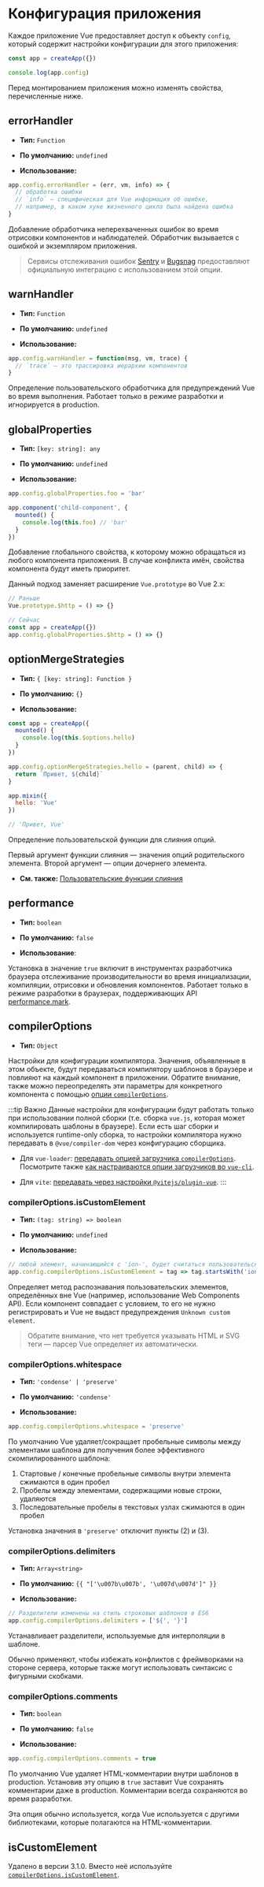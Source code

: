 # Конфигурация приложения

Каждое приложение Vue предоставляет доступ к объекту `config`, который содержит настройки конфигурации для этого приложения:

```js
const app = createApp({})

console.log(app.config)
```

Перед монтированием приложения можно изменять свойства, перечисленные ниже.

## errorHandler

- **Тип:** `Function`

- **По умолчанию:** `undefined`

- **Использование:**

```js
app.config.errorHandler = (err, vm, info) => {
  // обработка ошибки
  // `info` — специфическая для Vue информация об ошибке,
  // например, в каком хуке жизненного цикла была найдена ошибка
}
```

Добавление обработчика неперехваченных ошибок во время отрисовки компонентов и наблюдателей. Обработчик вызывается с ошибкой и экземпляром приложения.

> Сервисы отслеживания ошибок [Sentry](https://sentry.io/for/vue/) и [Bugsnag](https://docs.bugsnag.com/platforms/browsers/vue/) предоставляют официальную интеграцию с использованием этой опции.

## warnHandler

- **Тип:** `Function`

- **По умолчанию:** `undefined`

- **Использование:**

```js
app.config.warnHandler = function(msg, vm, trace) {
  // `trace` — это трассировка иерархии компонентов
}
```

Определение пользовательского обработчика для предупреждений Vue во время выполнения. Работает только в режиме разработки и игнорируется в production.

## globalProperties

- **Тип:** `[key: string]: any`

- **По умолчанию:** `undefined`

- **Использование:**

```js
app.config.globalProperties.foo = 'bar'

app.component('child-component', {
  mounted() {
    console.log(this.foo) // 'bar'
  }
})
```

Добавление глобального свойства, к которому можно обращаться из любого компонента приложения. В случае конфликта имён, свойства компонента будут иметь приоритет.

Данный подход заменяет расширение `Vue.prototype` во Vue 2.x:

```js
// Раньше
Vue.prototype.$http = () => {}

// Сейчас
const app = createApp({})
app.config.globalProperties.$http = () => {}
```

## optionMergeStrategies

- **Тип:** `{ [key: string]: Function }`

- **По умолчанию:** `{}`

- **Использование:**

```js
const app = createApp({
  mounted() {
    console.log(this.$options.hello)
  }
})

app.config.optionMergeStrategies.hello = (parent, child) => {
  return `Привет, ${child}`
}

app.mixin({
  hello: 'Vue'
})

// 'Привет, Vue'
```

Определение пользовательской функции для слияния опций.

Первый аргумент функции слияния — значения опций родительского элемента. Второй аргумент — опции дочернего элемента.

- **См. также:** [Пользовательские функции слияния](../guide/mixins.md#пользовательские-стратегии-слияния-опции)

## performance

- **Тип:** `boolean`

- **По умолчанию:** `false`

- **Использование**:

Установка в значение `true` включит в инструментах разработчика браузера отслеживание производительности во время инициализации, компиляции, отрисовки и обновления компонентов. Работает только в режиме разработки в браузерах, поддерживающих API [performance.mark](https://developer.mozilla.org/en-US/docs/Web/API/Performance/mark).

## compilerOptions <Badge text="3.1.0+" />

- **Тип:** `Object`

Настройки для конфигурации компилятора. Значения, объявленные в этом объекте, будут передаваться компилятору шаблонов в браузере и повлияют на каждый компонент в приложении. Обратите внимание, также можно переопределять эти параметры для конкретного компонента с помощью [опции `compilerOptions`](options-misc.md#compileroptions).

:::tip Важно
Данные настройки для конфигурации будут работать только при использовании полной сборки (т.е. сборка `vue.js`, которая может компилировать шаблоны в браузере). Если есть шаг сборки и используется runtime-only сборка, то настройки компилятора нужно передавать в `@vue/compiler-dom` через конфигурацию сборщика.

- Для `vue-loader`: [передавать опцией загрузчика `compilerOptions`](https://vue-loader.vuejs.org/ru/options.html#compileroptions). Посмотрите также [как настраиваются опции загрузчиков во `vue-cli`](https://cli.vuejs.org/ru/guide/webpack.html#%D0%B8%D0%B7%D0%BC%D0%B5%D0%BD%D0%B5%D0%BD%D0%B8%D0%B5-%D0%BD%D0%B0%D1%81%D1%82%D1%80%D0%BE%D0%B5%D0%BA-%D0%B7%D0%B0%D0%B3%D1%80%D1%83%D0%B7%D1%87%D0%B8%D0%BA%D0%B0).

- Для `vite`: [передавать через настройки `@vitejs/plugin-vue`](https://github.com/vitejs/vite/tree/main/packages/plugin-vue#example-for-passing-options-to-vuecompiler-dom).
:::

### compilerOptions.isCustomElement

- **Тип:** `(tag: string) => boolean`

- **По умолчанию:** `undefined`

- **Использование:**

```js
// любой элемент, начинающийся с 'ion-', будет считаться пользовательским
app.config.compilerOptions.isCustomElement = tag => tag.startsWith('ion-')
```

Определяет метод распознавания пользовательских элементов, определённых вне Vue (например, использование Web Components API). Если компонент совпадает с условием, то его не нужно регистрировать и Vue не выдаст предупреждения `Unknown custom element`.

> Обратите внимание, что нет требуется указывать HTML и SVG теги — парсер Vue определяет их автоматически.

### compilerOptions.whitespace

- **Тип:** `'condense' | 'preserve'`

- **По умолчанию:** `'condense'`

- **Использование:**

```js
app.config.compilerOptions.whitespace = 'preserve'
```

По умолчанию Vue удаляет/сокращает пробельные символы между элементами шаблона для получения более эффективного скомпилированного шаблона:

1. Стартовые / конечные пробельные символы внутри элемента сжимаются в один пробел
2. Пробелы между элементами, содержащими новые строки, удаляются
3. Последовательные пробелы в текстовых узлах сжимаются в один пробел

Установка значения в `'preserve'` отключит пункты (2) и (3).

### compilerOptions.delimiters

- **Тип:** `Array<string>`

- **По умолчанию:** `{{ "['\u007b\u007b', '\u007d\u007d']" }}`

- **Использование:**

```js
// Разделители изменены на стиль строковых шаблонов в ES6
app.config.compilerOptions.delimiters = ['${', '}']
```

Устанавливает разделители, используемые для интерполяции в шаблоне.

Обычно применяют, чтобы избежать конфликтов с фреймворками на стороне сервера, которые также могут использовать синтаксис с фигурными скобками.

### compilerOptions.comments

- **Тип:** `boolean`

- **По умолчанию:** `false`

- **Использование:**

```js
app.config.compilerOptions.comments = true
```

По умолчанию Vue удаляет HTML-комментарии внутри шаблонов в production. Установив эту опцию в `true` заставит Vue сохранять комментарии даже в production. Комментарии всегда сохраняются во время разработки.

Эта опция обычно используется, когда Vue используется с другими библиотеками, которые полагаются на HTML-комментарии.

## isCustomElement <Badge text="удалено" type="warning"/>

Удалено в версии 3.1.0. Вместо неё используйте [`compilerOptions.isCustomElement`](#compileroptions-iscustomelement).
